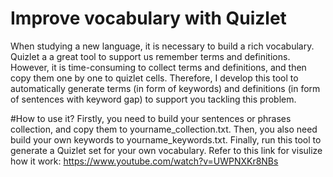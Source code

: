 # Improve vocabulary with Quizlet
When studying a new language, it is necessary to build a rich vocabulary. Quizlet a a great tool to support us remember terms and definitions. However, it is time-consuming to collect terms and definitions, and then copy them one by one to quizlet cells. Therefore, I develop this tool to automatically generate terms (in form of keywords) and definitions (in form of sentences with keyword gap) to support you tackling this problem.

#How to use it?
Firstly, you need to build your sentences or phrases collection, and copy them to yourname_collection.txt. Then, you also need build your own keywords to yourname_keywords.txt. Finally, run this tool to generate a Quizlet set for your own vocabulary. Refer to this link for visulize how it work: https://www.youtube.com/watch?v=UWPNXKr8NBs
